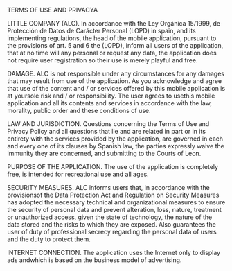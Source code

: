 
TERMS OF USE AND PRIVACYA 

LITTLE COMPANY (ALC).
In accordance with the Ley Orgánica 15/1999, de Protección de Datos de Carácter Personal (LOPD) in spain,
and its implementing regulations, the head of the mobile application, pursuant to the provisions of art.
5 and 6 the (LOPD), inform all users of the application, that at no time will any personal or request any data, 
the application does not require user registration so their use is merely playful and free.

DAMAGE.
ALC is not responsible under any circumstances for any damages that may result from use of the application. 
As you acknowledge and agree that use of the content and / or services offered by this mobile application is at 
yoursole risk and / or responsibility. The user agrees to usethis mobile application and all its contents and 
services in accordance with the law, morality, public order and these conditions of use.

LAW AND JURISDICTION.
Questions concerning the Terms of Use and Privacy Policy and all questions that lie and are related in part or 
in its entirety with the services provided by the application, are governed in each and every one of its clauses 
by Spanish law, the parties expressly waive the immunity they are concerned, and submitting to the Courts of Leon.

PURPOSE OF THE APPLICATION.
The use of the application is completely free, is intended for recreational use and all ages.

SECURITY MEASURES.
ALC informs users that, in accordance with the provisionsof the Data Protection Act and Regulation on Security 
Measures has adopted the necessary technical and organizational measures to ensure the security of personal data 
and prevent alteration, loss, nature, treatment or unauthorized access, given the state of technology, the nature 
of the data stored and the risks to which they are exposed. Also guarantees the user of duty of professional 
secrecy regarding the personal data of users and the duty to protect them.

INTERNET CONNECTION.
The application uses the Internet only to display ads andwhich is based on the business model of advertising.
